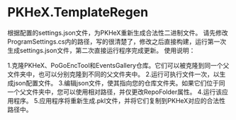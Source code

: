 # PKHeX.TemplateRegen
根据配置的settings.json文件，为PKHeX重新生成合法性二进制文件。
请先修改ProgramSettings.cs内的路径，写的很清楚了，修改之后直接构建，运行第一次生成settings.json文件，第二次直接运行程序完成更新。
使用说明：

1.克隆PKHeX、PoGoEncTool和EventsGallery仓库。它们可以被克隆到同一个父文件夹中，也可以分别克隆到不同的父文件夹中。
2.运行可执行文件一次，以生成json配置文件。
3.编辑json文件，使其指向您的仓库文件夹。如果它们位于同一个父文件夹中，您可以使用相对路径，并仅更改RepoFolder属性。
4.运行该应用程序。
5.应用程序将重新生成.pkl文件，并将它们复制到PKHeX对应的合法性路径中。
